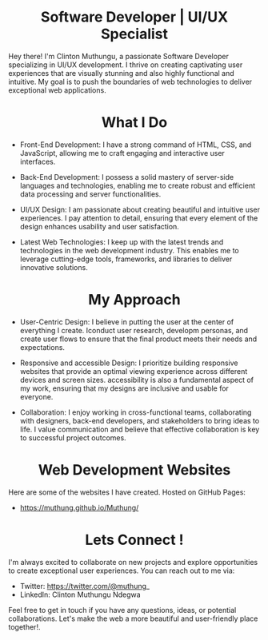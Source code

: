 <h1 align="center"> Software Developer | UI/UX Specialist </h1>

Hey there! I'm Clinton Muthungu, a passionate Software Developer specializing in UI/UX development. I thrive on creating captivating user experiences that are visually stunning and also highly functional and intuitive. My goal is to push the boundaries of web technologies to deliver exceptional web applications.


<h1 align="center"> What I Do </h1>

* Front-End Development: I have a strong command of HTML, CSS, and JavaScript, allowing me to craft engaging and interactive user interfaces.
  
* Back-End Development: I possess a solid mastery of server-side languages and technologies, enabling me to create robust and efficient data processing and server functionalities.

* UI/UX Design: I am passionate about creating beautiful and intuitive user experiences. I pay attention to detail, ensuring that every element of the design enhances usability and user satisfaction.

* Latest Web Technologies: I keep up with the latest trends and technologies in the web development industry. This enables me to leverage cutting-edge tools, frameworks, and libraries to deliver innovative solutions.


<h1 align="center"> My Approach </h1>

* User-Centric Design: I believe in putting the user at the center of everything I create. Iconduct user research, developm personas, and create user flows to ensure that the final product meets their needs and expectations.

* Responsive and accessible Design: I prioritize building responsive websites that provide an optimal viewing experience across different devices and screen sizes. accessibility is also a fundamental aspect of my work, ensuring that my designs are inclusive and usable for everyone.

* Collaboration: I enjoy working in cross-functional teams, collaborating with designers, back-end developers, and stakeholders to bring ideas to life. I value communication and believe that effective collaboration is key to successful project outcomes.

<h1 align="center"> Web Development Websites </h1>

Here are some of the websites I have created. Hosted on GitHub Pages:

* https://muthung.github.io/Muthung/


<h1 align="center"> Lets Connect ! </h1>

I'm always excited to collaborate on new projects and explore opportunities to create exceptional user experiences. You can reach out to me via:

* Twitter: https://twitter.com/@muthung_
* LinkedIn: Clinton Muthungu Ndegwa


Feel free to get in touch if you have any questions, ideas, or potential collaborations. Let's make the web a more beautiful and user-friendly place together!.
